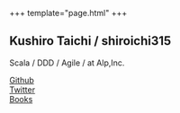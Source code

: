+++
template="page.html"
+++

## Kushiro Taichi / shiroichi315

Scala / DDD / Agile / at Alp,Inc.

<div>
   <a href="https://github.com/shiroichi315" rel="noopener" target="_blank">
   <i class="fab fa-github"></i> Github
   </a>
</div>
<div>
   <a href="https://twitter.com/shiroichi315" rel="noopener" target="_blank">
   <i class="fab fa-twitter"></i> Twitter
   </a>
</div>
<div>
   <a href="https://www.notion.so/shiroichi315/43264b501a54481bb194311b46a74472?v=021de6fc6a4e4e39b0afca0fd38bdca7" rel="noopener" target="_blank">
   <i class="fas fa-book"></i> Books
   </a>
</div>